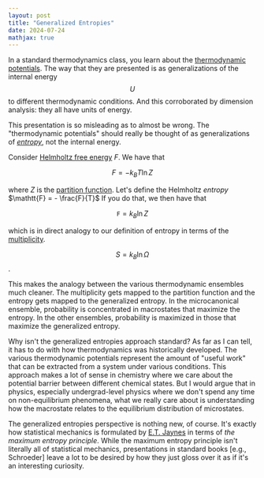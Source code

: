 ```yaml
---
layout: post
title: "Generalized Entropies"
date: 2024-07-24
mathjax: true
---
```


In a standard thermodynamics class, you learn about the [thermodynamic potentials](https://en.wikipedia.org/wiki/Thermodynamic_potential). The way that they are presented is as generalizations of the internal energy $$U$$ to different thermodynamic conditions. And this corroborated by dimension analysis: they all have units of energy.

This presentation is so misleading as to almost be wrong. The "thermodynamic potentials" should really be thought of as generalizations of *[entropy](https://en.wikipedia.org/wiki/Entropy)*, not the internal energy.

Consider [Helmholtz free energy](https://en.wikipedia.org/wiki/Helmholtz_free_energy) $F$. We have that

$$F = - k_B T \ln Z$$

where $Z$ is the [partition function](https://en.wikipedia.org/wiki/Partition_function_(statistical_mechanics)). Let's define the Helmholtz *entropy* $\mathtt{F} = - \frac{F}{T}$ If you do that, we then have that

$$\mathtt{F} = k_B \ln Z$$

which is in direct analogy to our definition of entropy in terms of the [multiplicity](https://en.wikipedia.org/wiki/Multiplicity_(statistical_mechanics)).

$$S = k_B \ln \Omega$$.

This makes the analogy between the various thermodynamic ensembles much cleaner. The multiplicity gets mapped to the partition function and the entropy gets mapped to the generalized entropy. In the microcanonical ensemble, probability is concentrated in macrostates that maximize the entropy. In the other ensembles, probability is maximized in those that maximize the generalized entropy.

Why isn't the generalized entropies approach standard? As far as I can tell, it has to do with how thermodynamics was historically developed. The various thermodynamic potentials represent the amount of "useful work" that can be extracted from a system under various conditions. This approach makes a lot of sense in chemistry where we care about the potential barrier between different chemical states. But I would argue that in physics, especially undergrad-level physics where we don't spend any time on non-equilibrium phenomena, what we really care about is understanding how the macrostate relates to the equilibrium distribution of microstates.

The generalized entropies perspective is nothing new, of course. It's exactly how statistical mechanics is formulated by [E.T. Jaynes](https://journals.aps.org/pr/abstract/10.1103/PhysRev.106.620) in terms of *the maximum entropy principle*. While the maximum entropy principle isn't literally all of statistical mechanics, presentations in standard books [e.g., Schroeder] leave a lot to be desired by how they just gloss over it as if it's an interesting curiosity.
